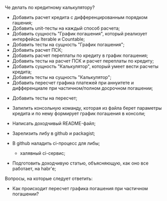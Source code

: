 Че делать по кредитному калькулятору?
+ Добавить расчет кредита с дифференцированным порядком гашения;
+ Добавить unit-тесты на каждый способ расчета;
+ Добавить сущность "График погашения", который реализует интерфейсы Iterable и Countable;
+ Добавить тесты на сущность "График погашения";
+ Добавить расчет ПСК;
+ Добавить расчет переплаты по кредиту в график погашения;
+ Добавить тесты на расчет ПСК и расчет переплаты по кредиту;
+ Добавить сущность "Калькулятор", который умеет вести расчеты кредита;
+ Добавить тесты на сущность "Калькулятор";
+ Добавить пересчет графика платежей при аннуитете и дифференциале при частичном/полном досрочном погашении;
- Добавить тесты на пересчет;
- Запилить консольную команду, которая из файла берет параметры кредита и по нему формирует график погашения в консоли;

- Написать доходчивый README-файл;
- Зарелизить либу в github и packagist;
- В github наладить ci-процесс для либы;
    - халявный ci-сервис;
- Подготовить доходчивую статью, объясняющую, как оно все работает, на habr'e;



Вопросы, на которые следует ответить:
 - Как происходит пересчет графика погашения при частичном погашении?